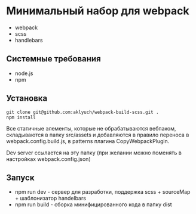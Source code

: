 # Минимальный набор для webpack
* webpack
* scss
* handlebars

## Системные требования
* node.js
* npm

## Установка
```
git clone git@github.com:aklyuch/webpack-build-scss.git .
npm install
```

Все статичные элементы, которые не обрабатываются вебпаком, 
складываются в папку src/assets и добавляются в правило переноса в webpack.config.build.js, в patterns плагина CopyWebpackPlugin.

Dev server ссылается на эту папку (при желании можно поменять в настройках webpack.config.json)

## Запуск
* npm run dev - сервер для разработки, поддержка scss + sourceMap + шаблонизатор handelbars
* npm run build - сборка минифицированного кода в папку dist 
